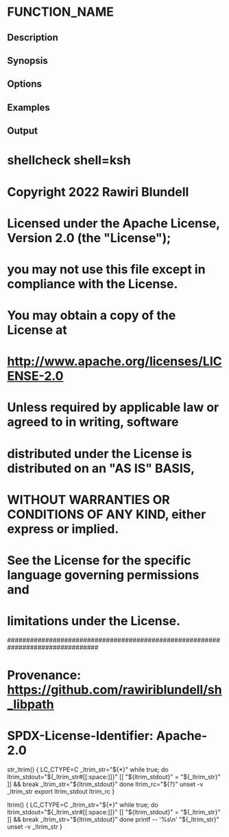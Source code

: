 # FUNCTION_NAME

## Description

## Synopsis

## Options

## Examples

## Output
# shellcheck shell=ksh

# Copyright 2022 Rawiri Blundell
#
# Licensed under the Apache License, Version 2.0 (the "License");
# you may not use this file except in compliance with the License.
# You may obtain a copy of the License at
#
#     http://www.apache.org/licenses/LICENSE-2.0
#
# Unless required by applicable law or agreed to in writing, software
# distributed under the License is distributed on an "AS IS" BASIS,
# WITHOUT WARRANTIES OR CONDITIONS OF ANY KIND, either express or implied.
# See the License for the specific language governing permissions and
# limitations under the License.
################################################################################
# Provenance: https://github.com/rawiriblundell/sh_libpath
# SPDX-License-Identifier: Apache-2.0

str_ltrim() {
  LC_CTYPE=C
  _ltrim_str="${*}"
  while true; do
    ltrim_stdout="${_ltrim_str#[[:space:]]}"
    [[ "${ltrim_stdout}" = "${_ltrim_str}" ]] && break
    _ltrim_str="${ltrim_stdout}"
  done
  ltrim_rc="${?}"
  unset -v _ltrim_str
  export ltrim_stdout ltrim_rc
}

ltrim() {
  LC_CTYPE=C
  _ltrim_str="${*}"
  while true; do
    ltrim_stdout="${_ltrim_str#[[:space:]]}"
    [[ "${ltrim_stdout}" = "${_ltrim_str}" ]] && break
    _ltrim_str="${ltrim_stdout}"
  done
  printf -- '%s\n' "${_ltrim_str}"
  unset -v _ltrim_str
}

